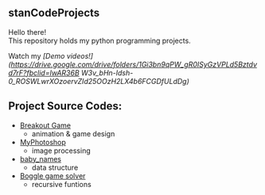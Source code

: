 ## stanCodeProjects
Hello there!\
This repository holds my python programming projects.

Watch my *[Demo videos!](https://drive.google.com/drive/folders/1Gi3bn9qPW_gR0ISyGzVPLd5Bztdvd7rF?fbclid=IwAR36B W3v_bHn-Idsh-0_ROSWLwrXOzoervZId25OOzH2LX4b6FCGDfULdDg)*

## Project Source Codes:

* [Breakout Game](https://github.com/lililin629/stanCodeProjects/blob/1be7c521b8123b253bbf8169445bb5a851846c95/stanCodeProjects/breakout/breakout.py)
  * animation & game design
* [MyPhotoshop](https://github.com/lililin629/stanCodeProjects/blob/1be7c521b8123b253bbf8169445bb5a851846c95/stanCodeProjects/MyPhotoshop/stanCodoshop.py)
  * image processing
* [baby_names](https://github.com/lililin629/stanCodeProjects/blob/1be7c521b8123b253bbf8169445bb5a851846c95/stanCodeProjects/baby_names/babynames.py)
  * data structure
* [Boggle game solver](https://github.com/lililin629/stanCodeProjects/blob/1be7c521b8123b253bbf8169445bb5a851846c95/stanCodeProjects/Boggle/boggle_2.py)
  * recursive funtions

